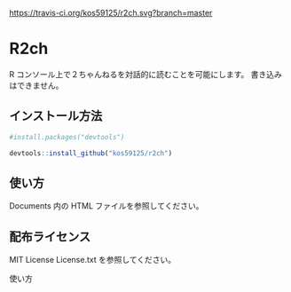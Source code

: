 https://travis-ci.org/kos59125/r2ch.svg?branch=master

R2ch
====

R コンソール上で２ちゃんねるを対話的に読むことを可能にします。
書き込みはできません。

インストール方法
----------------

```r
#install.packages("devtools")

devtools::install_github("kos59125/r2ch")
```

使い方
------

Documents 内の HTML ファイルを参照してください。

配布ライセンス
--------------

MIT License
License.txt を参照してください。

使い方
